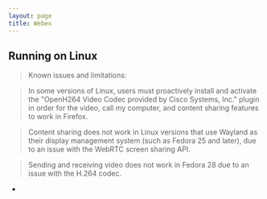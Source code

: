 ```yaml
---
layout: page
title: Webex
---
```


## Running on Linux

> Known issues and limitations:

> In some versions of Linux, users must proactively install and activate the "OpenH264 Video Codec provided by Cisco Systems, Inc." plugin in order for the video, call my computer, and content sharing features to work in Firefox.

> Content sharing does not work in Linux versions that use Wayland as their display management system (such as Fedora 25 and later), due to an issue with the WebRTC screen sharing API.

> Sending and receiving video does not work in Fedora 28 due to an issue with the H.264 codec.

-
